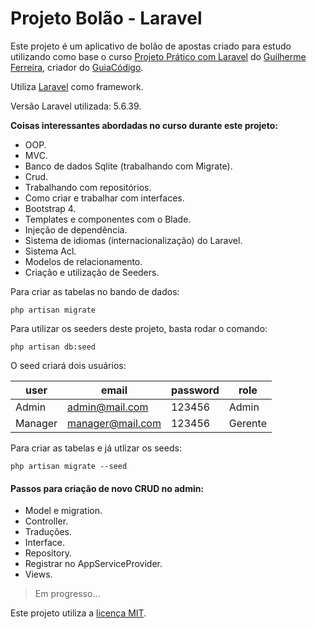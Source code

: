# Projeto Bolão - Laravel

Este projeto é um aplicativo de bolão de apostas criado para estudo utilizando como base o curso [Projeto Prático com Laravel](https://www.udemy.com/projeto-pratico-com-laravel) do [Guilherme Ferreira](https://www.udemy.com/user/guilherme-ferreira-4/), criador do [GuiaCódigo](https://www.guiacodigo.com/).

Utiliza [Laravel](https://laravel.com/) como framework.

Versão Laravel utilizada: 5.6.39.

**Coisas interessantes abordadas no curso durante este projeto:**
- OOP.
- MVC.
- Banco de dados Sqlite (trabalhando com Migrate).
- Crud.
- Trabalhando com repositórios.
- Como criar e trabalhar com interfaces.
- Bootstrap 4.
- Templates e componentes com o Blade.
- Injeção de dependência.
- Sistema de idiomas (internacionalização) do Laravel.
- Sistema Acl.
- Modelos de relacionamento.
- Criação e utilização de Seeders.

Para criar as tabelas no bando de dados:
```
php artisan migrate
```

Para utilizar os seeders deste projeto, basta rodar o comando:
```
php artisan db:seed
```
O seed criará dois usuários:

| user | email | password | role |
| ---- | ----- | -------- | ---- |
| Admin | admin@mail.com | 123456 | Admin |
| Manager | manager@mail.com | 123456 | Gerente |

Para criar as tabelas e já utlizar os seeds:
```
php artisan migrate --seed
```

#### Passos para criação de novo CRUD no admin:
- Model e migration.
- Controller.
- Traduções.
- Interface.
- Repository.
- Registrar no AppServiceProvider.
- Views.

> Em progresso...

Este projeto utiliza a [licença MIT](https://opensource.org/licenses/MIT).
